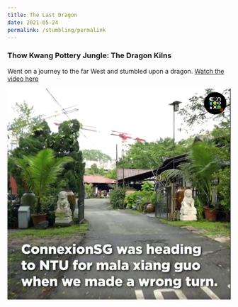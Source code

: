 ```yaml
---
title: The Last Dragon
date: 2021-05-24
permalink: /stumbling/permalink
---
```

### Thow Kwang Pottery Jungle: The Dragon Kilns

Went on a journey to the far West and stumbled upon a dragon. [Watch the video here](https://www.facebook.com/166565800052060/videos/3652682508154252)

![Alt text for image on Isomer site](/images/stumbling_dragon)

